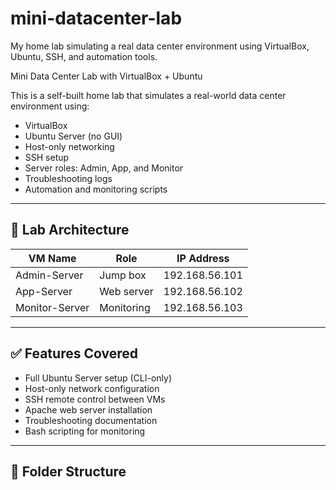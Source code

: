 # mini-datacenter-lab
My home lab simulating a real data center environment using VirtualBox, Ubuntu, SSH, and automation tools.

Mini Data Center Lab with VirtualBox + Ubuntu

This is a self-built home lab that simulates a real-world data center environment using:
- VirtualBox
- Ubuntu Server (no GUI)
- Host-only networking
- SSH setup
- Server roles: Admin, App, and Monitor
- Troubleshooting logs
- Automation and monitoring scripts

---

## 🔧 Lab Architecture

| VM Name        | Role          | IP Address       |
|----------------|---------------|------------------|
| Admin-Server   | Jump box      | 192.168.56.101   |
| App-Server     | Web server    | 192.168.56.102   |
| Monitor-Server | Monitoring    | 192.168.56.103   |

---

## ✅ Features Covered

- Full Ubuntu Server setup (CLI-only)
- Host-only network configuration
- SSH remote control between VMs
- Apache web server installation
- Troubleshooting documentation
- Bash scripting for monitoring

---

## 📁 Folder Structure
